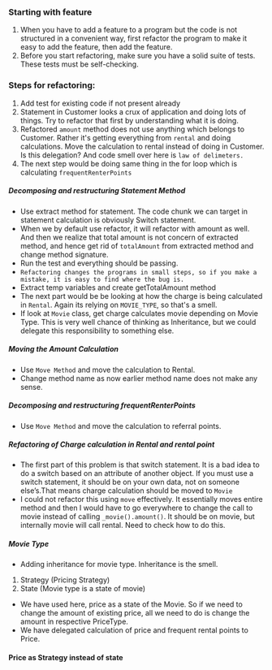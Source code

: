 ### Starting with feature 
1. When you have to add a feature to a program but the code is not structured in a convenient way, first refactor the program to make it easy to add the feature, then add the feature.
2. Before you start refactoring, make sure you have a solid suite of tests. These tests must be self-checking.

### Steps for refactoring: 

1. Add test for existing code if not present already 
2. Statement in Customer looks a crux of application and doing lots of things. Try to refactor that first by understanding what it is doing. 
3. Refactored `amount` method does not use anything which belongs to Customer. Rather it's getting everything from `rental` and doing calculations. Move the calculation to rental instead of doing in Customer. Is this delegation? And code smell over here is `law of delimeters.` 
4. The next step would be doing same thing in the for loop which is calculating `frequentRenterPoints`
 

##### Decomposing and restructuring Statement Method

- Use extract method for statement. The code chunk we can target in statement calculation is obviously Switch statement. 
- When we by default use refactor, it will refactor with amount as well. And then we realize that total amount is not concern of extracted method, and hence get rid of `totalAmount` from extracted method and change method signature. 
- Run the test and everything should be passing. 
- ```Refactoring changes the programs in small steps, so if you make a mistake, it is easy to find where the bug is.```
- Extract temp variables and create getTotalAmount method
- The next part would be be looking at how the charge is being calculated in `Rental`. Again its relying on `MOVIE_TYPE`, so that's a smell. 
- If look at `Movie` class, get charge calculates movie depending on Movie Type. This is very well chance of thinking as Inheritance, but we could delegate this responsibility to something else.  

##### Moving the Amount Calculation

- Use `Move Method` and move the calculation to Rental. 
- Change method name as now earlier method name does not make any sense. 
 
##### Decomposing and restructuring frequentRenterPoints

- Use `Move Method` and move the calculation to referral points. 

##### Refactoring of Charge calculation in Rental and rental point

- The first part of this problem is that switch statement. It is a bad idea to do a switch based on an attribute of another object. If you must use a switch statement, it should be on your own data, not on someone else’s.That means charge calculation should be moved to `Movie` 
- I could not refactor this using `move` effectively. It essentially moves entire method and then I would have to go everywhere to change the call to movie instead of calling `_movie().amount()`. It should be on movie, but internally movie will call rental. Need to check how to do this. 

##### Movie Type 
-  Adding inheritance for movie type. Inheritance is the smell.
1. Strategy (Pricing Strategy) 
2. State (Movie type is a state of movie)

- We have used here, price as a state of the Movie. So if we need to change the amount of existing price, all we need to do is change the amount in respective PriceType.
- We have delegated calculation of price and frequent rental points to Price.  

#### Price as Strategy instead of state 

 

